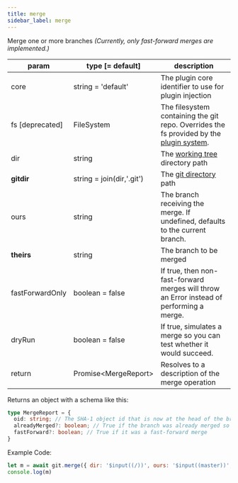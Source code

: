 ```yaml
---
title: merge
sidebar_label: merge
---
```


Merge one or more branches *(Currently, only fast-forward merges are implemented.)*

| param           | type [= default]          | description                                                                                               |
| --------------- | ------------------------- | --------------------------------------------------------------------------------------------------------- |
| core            | string = 'default'        | The plugin core identifier to use for plugin injection                                                    |
| fs [deprecated] | FileSystem                | The filesystem containing the git repo. Overrides the fs provided by the [plugin system](./plugin_fs.md). |
| dir             | string                    | The [working tree](dir-vs-gitdir.md) directory path                                                       |
| **gitdir**      | string = join(dir,'.git') | The [git directory](dir-vs-gitdir.md) path                                                                |
| ours            | string                    | The branch receiving the merge. If undefined, defaults to the current branch.                             |
| **theirs**      | string                    | The branch to be merged                                                                                   |
| fastForwardOnly | boolean = false           | If true, then non-fast-forward merges will throw an Error instead of performing a merge.                  |
| dryRun          | boolean = false           | If true, simulates a merge so you can test whether it would succeed.                                      |
| return          | Promise\<MergeReport\>    | Resolves to a description of the merge operation                                                          |

Returns an object with a schema like this:

```ts
type MergeReport = {
  oid: string; // The SHA-1 object id that is now at the head of the branch
  alreadyMerged?: boolean; // True if the branch was already merged so no changes were made
  fastForward?: boolean; // True if it was a fast-forward merge
}
```

Example Code:

```js live
let m = await git.merge({ dir: '$input((/))', ours: '$input((master))', theirs: '$input((remotes/origin/master))' })
console.log(m)
```

<script>
(function rewriteEditLink() {
  const el = document.querySelector('a.edit-page-link.button');
  if (el) {
    el.href = 'https://github.com/isomorphic-git/isomorphic-git/edit/master/src/commands/merge.js';
  }
})();
</script>